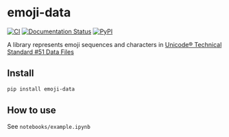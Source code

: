 # emoji-data

[![CI](https://github.com/tanbro/emoji-data/actions/workflows/python-package.yml/badge.svg)](https://github.com/tanbro/emoji-data/actions/workflows/python-package.yml)
[![Documentation Status](https://readthedocs.org/projects/emoji-data/badge/?version=latest)](https://emoji-data.readthedocs.io/en/latest/?badge=latest)
[![PyPI](https://img.shields.io/pypi/v/emoji-data.svg)](https://pypi.org/project/emoji-data/)

A library represents emoji sequences and characters in [Unicode® Technical Standard #51 Data Files](http://www.unicode.org/reports/tr51/#Data_Files_Table)

## Install

```sh
pip install emoji-data
```

## How to use

See `notebooks/example.ipynb`
